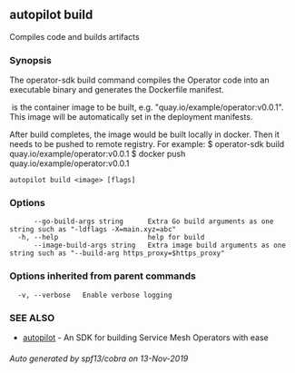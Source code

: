 ## autopilot build

Compiles code and builds artifacts

### Synopsis

The operator-sdk build command compiles the Operator code into an executable binary
and generates the Dockerfile manifest.

<image> is the container image to be built, e.g. "quay.io/example/operator:v0.0.1".
This image will be automatically set in the deployment manifests.

After build completes, the image would be built locally in docker. Then it needs to
be pushed to remote registry.
For example:
	$ operator-sdk build quay.io/example/operator:v0.0.1
	$ docker push quay.io/example/operator:v0.0.1


```
autopilot build <image> [flags]
```

### Options

```
      --go-build-args string      Extra Go build arguments as one string such as "-ldflags -X=main.xyz=abc"
  -h, --help                      help for build
      --image-build-args string   Extra image build arguments as one string such as "--build-arg https_proxy=$https_proxy"
```

### Options inherited from parent commands

```
  -v, --verbose   Enable verbose logging
```

### SEE ALSO

* [autopilot](autopilot.md)	 - An SDK for building Service Mesh Operators with ease

###### Auto generated by spf13/cobra on 13-Nov-2019
